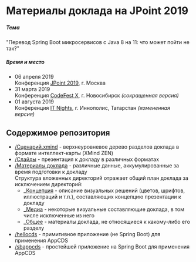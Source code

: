 # Материалы доклада на JPoint 2019
##### Тема
"Перевод Spring Boot микросервисов с Java 8 на 11: что может пойти
не так?" 
##### Время и место
* 06 апреля 2019  
  Конференция [JPoint 2019](https://jpoint.ru/talks/6kyixr30fgfmedztyom628/), г. Москва
* 31 марта 2019  
  Конференция [CodeFest X](https://2019.codefest.ru/lecture/1433), г. Новосибирск _(сокращенная версия)_
* 01 августа 2019  
  Конференция [IT Nights](https://it-nights.ru/#speakers), г. Иннополис, Татарстан _(измененная версия)_
  
## Содержимое репозитория
* [/Сценарий.xmind](/Сценарий.xmind) - верхнеуровневое дерево разделов доклада в формате интеллект-карты (XMind ZEN)
* [/Слайды](/Слайды) - презентация к докладу в различных форматах
* [/Материалы доклада](/Материалы%20доклада) - различные данные, аккумулированные за время подготовки к докладу  
  Структура вложенных директорий отражает общий план доклада за исключением директорий:
  * [_Концепция](/%D0%9C%D0%B0%D1%82%D0%B5%D1%80%D0%B8%D0%B0%D0%BB%D1%8B%20%D0%B4%D0%BE%D0%BA%D0%BB%D0%B0%D0%B4%D0%B0/_%20%D0%9A%D0%BE%D0%BD%D1%86%D0%B5%D0%BF%D1%86%D0%B8%D1%8F) - описание визуальных решений (цветов, шрифтов, иллюстраций и т.п.), составляющих концепцию 
  презентации к докладу
  * [_Медиа](/%D0%9C%D0%B0%D1%82%D0%B5%D1%80%D0%B8%D0%B0%D0%BB%D1%8B%20%D0%B4%D0%BE%D0%BA%D0%BB%D0%B0%D0%B4%D0%B0/_%20%D0%9C%D0%B5%D0%B4%D0%B8%D0%B0) - некоторые визуальные составляющие доклада, в том числе исключенные из него
  * [_Общее](/%D0%9C%D0%B0%D1%82%D0%B5%D1%80%D0%B8%D0%B0%D0%BB%D1%8B%20%D0%B4%D0%BE%D0%BA%D0%BB%D0%B0%D0%B4%D0%B0/_%20%D0%9E%D0%B1%D1%89%D0%B5%D0%B5) - материалы доклада, не относящиеся к какому-либо его разделу
* [/hellocds](/hellocds) - примитивное приложение (не Spring Boot) для применения AppCDS
* [/sbappcds](/sbappcds) - простейшей приложение на Spring Boot для применения AppCDS
    

